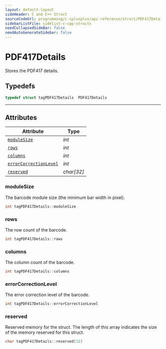 ```yaml
---
layout: default-layout
sideHeader: C and C++ Struct
sourceCodeUrl: programming/c-cplusplus/api-reference/struct/PDF417Details.md
sidebarListFile: sidelist-c-cpp-structs
needCollapsedSideBar: false
needAutoGenerateSidebar: false
---
```



# PDF417Details
Stores the PDF417 details.

## Typedefs

```cpp
typedef struct tagPDF417Details  PDF417Details
```  
  
---
  

## Attributes
  
| Attribute | Type |
|---------- | ---- |
| [`moduleSize`](#modulesize) | *int* |
| [`rows`](#rows) | *int* |
| [`columns`](#columns) | *int* |
| [`errorCorrectionLevel`](#errorcorrectionlevel) | *int* |
| [`reserved`](#reserved) | *char\[32\]* |


### moduleSize
The barcode module size (the minimum bar width in pixel).
```cpp
int tagPDF417Details::moduleSize
```

### rows
The row count of the barcode.
```cpp
int tagPDF417Details::rows
```

### columns
The column count of the barcode.
```cpp
int tagPDF417Details::columns
```

### errorCorrectionLevel
The error correction level of the barcode.
```cpp
int tagPDF417Details::errorCorrectionLevel
```

### reserved
Reserved memory for the struct. The length of this array indicates the size of the memory reserved for this struct.
```cpp
char tagPDF417Details::reserved[32]
```
